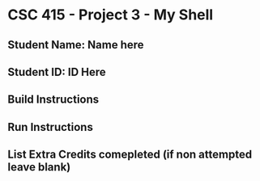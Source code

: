 # CSC 415 - Project 3 - My Shell

## Student Name: Name here

## Student ID: ID Here

## Build Instructions

## Run Instructions

## List Extra Credits comepleted (if non attempted leave blank)
